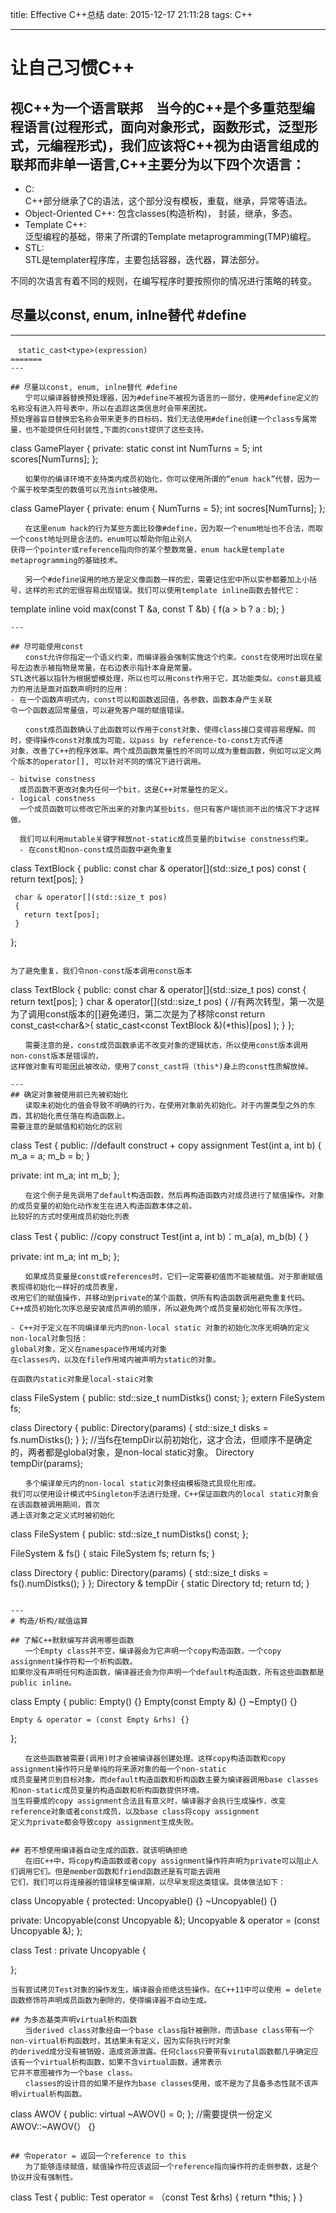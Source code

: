 title: Effective C++总结
date: 2015-12-17 21:11:28
tags: C++

---

# 让自己习惯C++

## 视C++为一个语言联邦　当今的C++是个多重范型编程语言(过程形式，面向对象形式，函数形式，泛型形式，元编程形式)，我们应该将C++视为由语言组成的联邦而非单一语言,C++主要分为以下四个次语言：

- C:                   
C++部分继承了C的语法，这个部分没有模板，重载，继承，异常等语法。
- Object-Oriented C++:
包含classes(构造析构)， 封装，继承，多态。
- Template C++:        
泛型编程的基础，带来了所谓的Template metaprogramming(TMP)编程。
- STL:                
 STL是templater程序库，主要包括容器，迭代器，算法部分。

不同的次语言有着不同的规则，在编写程序时要按照你的情况进行策略的转变。
 <!--more-->

## 尽量以const, enum, inlne替代 #define
---

```
　static_cast<type>(expression)
=======
---

## 尽量以const, enum, inlne替代 #define
　　宁可以编译器替换预处理器，因为#define不被视为语言的一部分，使用#define定义的名称没有进入符号表中，所以在追踪这类信息时会带来困扰。
预处理器盲目替换宏名称会带来更多的目标码，我们无法使用#define创建一个class专属常量，也不能提供任何封装性,下面的const提供了这些支持。
```
class GamePlayer {
  private:
  static const int NumTurns = 5;
  int scores[NumTurns];
};
```
　　如果你的编译环境不支持类内成员初始化，你可以使用所谓的“enum hack”代替，因为一个属于枚举类型的数值可以充当ints被使用。
```
class GamePlayer {
private:
   enum { NumTurns = 5};
   int socres[NumTurns];
};
```
　　在这里enum hack的行为某些方面比较像#define，因为取一个enum地址也不合法，而取一个const地址则是合法的。enum可以帮助你阻止别人
获得一个pointer或reference指向你的某个整数常量，enum hack是template metaprogramming的基础技术。

　　另一个#define误用的地方是定义像函数一样的宏，需要记住宏中所以实参都要加上小括号，这样的形式的宏很容易出现错误。我们可以使用template inline函数去替代它：
```
template<typename T>
inline void max(const T &a, const T &b)
{
  f(a > b ? a : b);
}
```
---

## 尽可能使用const
　　const允许你指定一个语义约束，而编译器会强制实施这个约束。const在使用时出现在星号左边表示被指物是常量，在右边表示指针本身是常量。
STL迭代器以指针为根据塑模处理，所以也可以用const作用于它，其功能类似。const最具威力的用法是面对函数声明时的应用：
- 在一个函数声明式内，const可以和函数返回值，各参数，函数本身产生关联
令一个函数返回常量值，可以避免客户端的赋值错误。

　　const成员函数确认了此函数可以作用于const对象，使得class接口变得容易理解。同时，使得操作const对象成为可能，以pass by reference-to-const方式传递
对象，改善了C++的程序效率。两个成员函数常量性的不同可以成为重载函数，例如可以定义两个版本的operator[], 可以针对不同的情况下进行调用。

- bitwise constness
  成员函数不更改对象内任何一个bit，这是C++对常量性的定义。
- logical constness
  一个成员函数可以修改它所出来的对象内某些bits，但只有客户端侦测不出的情况下才这样做。

  我们可以利用mutable关键字释放not-static成员变量的bitwise constness约束。
  - 在const和non-const成员函数中避免重复
  ```
  class TextBlock {
    public:
     const char & operator[](std::size_t pos) const
     {
       return text[pos];
     }

     char & operator[](std::size_t pos)
     {
       return text[pos];
     }
};
```

为了避免重复，我们令non-const版本调用const版本
```
class TextBlock
{
  public:
   const char & operator[](std::size_t pos) const
   {
     return text[pos];
   }
   char & operator[](std::size_t pos)
   {
     //有两次转型，第一次是为了调用const版本的[]避免递归，第二次是为了移除const
     return const_cast<char&>( static_cast<const TextBlock &)(*this)[pos] );
   }
};

```
　　需要注意的是，const成员函数承诺不改变对象的逻辑状态，所以使用const版本调用non-const版本是错误的，
这样做对象有可能因此被改动，使用了const_cast将（this*)身上的const性质解放掉。

---
## 确定对象被使用前已先被初始化
　　读取未初始化的值会导致不明确的行为，在使用对象前先初始化。对于内置类型之外的东西，其初始化责任落在构造函数上。
需要注意的是赋值和初始化的区别
```
class Test
{
public:
  //default construct + copy assignment
  Test(int a, int b)
  {
    m_a = a;
    m_b = b;
  }

private:
   int m_a;
   int m_b;
};
```
　　在这个例子是先调用了default构造函数，然后再构造函数内对成员进行了赋值操作。对象的成员变量的初始化动作发生在进入构造函数本体之前。
比较好的方式时使用成员初始化列表
```
class Test
{
public:
//copy construct
  Test(int a, int b)：m_a(a), m_b(b) {  }

private:
   int m_a;
   int m_b;
};
```
　　如果成员变量是const或references时，它们一定需要初值而不能被赋值。对于那谢赋值表现得初始化一样好的成员表里，
改用它们的赋值操作，并移动到private的某个函数，供所有构造函数调用避免重复代码。
C++成员初始化次序总是安装成员声明的顺序，所以避免两个成员变量初始化带有次序性。

- C++对于定义在不同编译单元内的non-local static 对象的初始化次序无明确的定义
non-local对象包括：
global对象，定义在namespace作用域内对象
在classes内，以及在file作用域内被声明为static的对象。

在函数内static对象是local-staic对象
```
class FileSystem {
public:
  std::size_t numDistks() const;
};
extern FileSystem fs;

class Directory {
  public:
    Directory(params)
    {
      std::size_t disks = fs.numDistks();
    }
};
//当fs在tempDir以前初始化，这才合法，但顺序不是确定的，两者都是global对象，是non-local static对象。
Directory tempDir(params);
```
　　多个编译单元内的non-local static对象经由模板隐式具现化形成。
我们可以使用设计模式中Singleton手法进行处理，C++保证函数内的local static对象会在该函数被调用期间，首次
遇上该对象之定义式时被初始化
```
class FileSystem {
public:
  std::size_t numDistks() const;
};

FileSystem & fs()
{
  staic FileSystem fs;
  return fs;
}

class Directory {
  public:
    Directory(params)
    {
      std::size_t disks = fs().numDistks();
    }
};
Directory & tempDir
{
  static Directory td;
  return td;
}
```

---
# 构造/析构/赋值运算

## 了解C++默默编写并调用哪些函数
　　一个Empty class并不空，编译器会为它声明一个copy构造函数，一个copy assignment操作符和一个析构函数。
如果你没有声明任何构造函数，编译器还会为你声明一个default构造函数，所有这些函数都是public inline。
```
class Empty {
public:
   Empty() {}
   Empty(const Empty &) {}
  ~Empty() {}

    Empty & operator = (const Empty &rhs) {}
};
```
　　在这些函数被需要(调用)时才会被编译器创建处理。这样copy构造函数和copy assignment操作符只是单纯的将来源对象的每一个non-static
成员变量拷贝到目标对象。而default构造函数和析构函数主要为编译器调用base classes和non-static成员变量的构造函数和析构函数提供环境。
当生将要成的copy assignment合法且有意义时，编译器才会执行生成操作，改变reference对象或者const成员，以及base class将copy assignment
定义为private都会导致copy assignment生成失败。


## 若不想使用编译器自动生成的函数，就该明确拒绝
　　在旧C++中，将copy构造函数或者copy assignment操作符声明为private可以阻止人们调用它们。但是member函数和friend函数还是有可能去调用
它们，我们可以将连接器的错误移至编译期，以尽早发现这类错误。具体做法如下：
```
class Uncopyable {
protected:
   Uncopyable() {}
  ~Uncopyable() {}

private:
   Uncopyable(const Uncopyable &);
   Uncopyable & operator = (const Uncopyable &);
};

class Test : private Uncopyable {

};
```
当有尝试拷贝Test对象的操作发生，编译器会拒绝这些操作。在C++11中可以使用 = delete函数修饰符声明成员函数为删除的，使得编译器不自动生成。

## 为多态基类声明virtual析构函数
　　当derived class对象经由一个base class指针被删除，而该base class带有一个non-virtual析构函数时，其结果未有定义，因为实际执行时对象
的derived成分没有被销毁，造成资源泄露。任何class只要带有virutal函数都几乎确定应该有一个virtual析构函数，如果不含virtual函数，通常表示
它并不意图被作为一个base class。
　　classes的设计目的如果不是作为base classes使用，或不是为了具备多态性就不该声明virtual析构函数。
```
class AWOV {
public:
     virtual ~AWOV() = 0;
};
//需要提供一份定义
AWOV::~AWOV(） {}
```

## 令operator = 返回一个reference to this
　　为了能够连续赋值，赋值操作符应该返回一个reference指向操作符的走侧参数，这是个协议并没有强制性。
```
class Test {
public:
   Test operator = （const Test &rhs)
   {
     return *this;
   }
}

```
